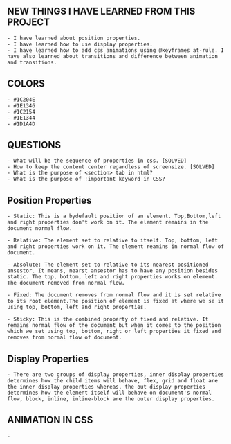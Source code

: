 ## NEW THINGS I HAVE LEARNED FROM THIS PROJECT
    - I have learned about position properties.
    - I have learned how to use display properties.
    - I have learned how to add css animations using @keyframes at-rule. I have also learned about transitions and difference between animation and transitions.

## COLORS
    - #1C204E
    - #1E1346
    - #1C2154
    - #1E1344
    - #1D1A4D


## QUESTIONS
    - What will be the sequence of properties in css. [SOLVED]
    - How to keep the content center regardless of screensize. [SOLVED] 
    - What is the purpose of <section> tab in html?
    - What is the purpose of !important keyword in CSS?


## Position Properties
    - Static: This is a bydefault position of an element. Top,Bottom,left and right properties don't work on it. The element remains in the document normal flow.

    - Relative: The element set to relative to itself. Top, bottom, left and right properties work on it. The element reamins in normal flow of document.

    - Absolute: The element set to relative to its nearest positioned ansestor. It means, nearst ansestor has to have any position besides static. The top, bottom, left and right properties works on element. The document removed from normal flow.

    - Fixed: The document removes from normal flow and it is set relative to its root element.The position of element is fixed at where we se it using top, bottom, left and right properties.

    - Sticky: This is the combined property of fixed and relative. It remains normal flow of the document but when it comes to the position which we set using top, bottom, right or left properties it fixed and removes from normal flow of document.

## Display Properties
    - There are two groups of display properties, inner display properties determines how the child items will behave, flex, grid and float are the inner display properties whereas, the out display properties determines how the element itself will behave on document's normal flow, block, inline, inline-block are the outer display properties. 

## ANIMATION IN CSS
    - 